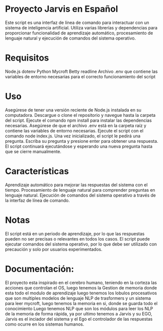 # Proyecto Jarvis en Español

Este script es una interfaz de línea de comando para interactuar con un sistema de inteligencia artificial. Utiliza varias librerías y dependencias para proporcionar funcionalidad de aprendizaje automático, procesamiento de lenguaje natural y ejecución de comandos del sistema operativo.

# Requisitos
Node.js
dotenv
Python
Mycroft
Betty
readline
Archivo .env que contiene las variables de entorno necesarias para el correcto funcionamiento del script
# Uso
Asegúrese de tener una versión reciente de Node.js instalada en su computadora.
Descargue o clone el repositorio y navegue hasta la carpeta del script.
Ejecute el comando npm install para instalar las dependencias necesarias.
Asegúrese de que el archivo .env está en la carpeta raíz y contiene las variables de entorno necesarias.
Ejecute el script con el comando node index.js.
Una vez inicializado, el script le pedirá una pregunta. Escriba su pregunta y presione enter para obtener una respuesta.
El script continuará ejecutándose y esperando una nueva pregunta hasta que se cierre manualmente.
# Características
Aprendizaje automático para mejorar las respuestas del sistema con el tiempo.
Procesamiento de lenguaje natural para comprender preguntas en lenguaje natural.
Ejecución de comandos del sistema operativo a través de la interfaz de línea de comando.
# Notas
El script está en un periodo de aprendizaje, por lo que las respuestas pueden no ser precisas o relevantes en todos los casos.
El script puede ejecutar comandos del sistema operativo, por lo que debe ser utilizado con precaución y solo por usuarios experimentados.

# Documentación:

El proyecto esta inspirado en el cerebro humano, teniendo en la corteza las acciones que controlan el OS, luego tenemos la Gestion de memoria donde esta todo el modulo de aprendizaje
luego tenemos los lobulos procesativos que son multiples modelos de lenguaje NLP de trasformers y un sistema para leer mycroft, luego tenemos la memoria en si, donde se guarda todo el conocimiento
Luego tenemos NLP que son los módulos para leer los NLP de la memoria de forma rápida, ya por ultimo tenemos a Jarvis y su EGO, Jarvis es el inciador del sistema y el Ego el controlador de las respuestas como ocurre en los sistemas humanos.